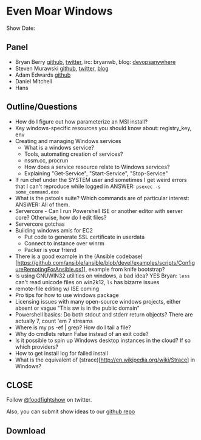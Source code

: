 # Even Moar Windows

Show Date:  

Panel<a name="panel"></a>
-----
* Bryan Berry [github](http://github.com/bryanwb), [twitter](http://twitter.com/bryanwb), irc: bryanwb, blog: [devopsanywhere](http://devopsanywhere.blogspot.com)
* Steven Murawski [github](https://github.com/smurawski), [twitter](https://twitter.com/stevenmurawski), [blog](http://stevenmurawski.com/)
* Adam Edwards [github](https://github.com/adamedx)
* Daniel Mitchell
* Hans

Outline/Questions
-----------------

* How do I figure out how parameterize an MSI install?
* Key windows-specific resources you should know about: registry_key, env
* Creating and managing Windows services
  * What is a windows service?
  * Tools, automating creation of services?
  * nssm.cc, procrun
  * How does a service resource relate to Windows services?
  * Explaining "Get-Service", "Start-Service", "Stop-Service"
* If run chef under the SYSTEM user and sometimes I get weird errors that I can't reproduce while logged in
  ANSWER: ```psexec -s some_command.exe```
* What is the pstools suite? Which commands are of particular interest: 
  ANSWER: All of them.
* Servercore - Can I run Powershell ISE or another editor with server core? Otherwise, how do I edit files?
* Servercore gotchas
* Building windows amis for EC2
  * Put code to generate SSL certificate in userdata
  * Connect to instance over winrm
  * Packer is your friend
* There is a good example in the (Ansible codebase)[https://github.com/ansible/ansible/blob/devel/examples/scripts/ConfigureRemotingForAnsible.ps1], example from knife bootstrap?
* Is using GNUWIN32 utilities on windows, a bad idea? 
  YES Bryan: `less` can't read unicode files on win2k12, `ls` has bizarre issues
* remote-file editing w/ ISE coming
* Pro tips for how to use windows package
* Licensing issues with many open-source windows projects, either absent or vague "This sw is in the public domain"
* Powershell basics: Do both stdout and stderr return objects? 
  There are actually 7, count 'em 7 streams
* Where is my ps -ef | grep? How do I tail a file?
* Why do cmdlets return False instead of an exit code?
* Is it possible to spin up Windows desktop instances in the cloud? If so which providers?
* How to get install log for failed install
* What is the equivalent of (strace)[http://en.wikipedia.org/wiki/Strace] in Windows? 


CLOSE
-----

Follow [@foodfightshow](http://twitter.com/foodfightshow) on twitter.

Also, you can submit show ideas to our [github repo](https://github.com/foodfight/showz)


Download
--------
